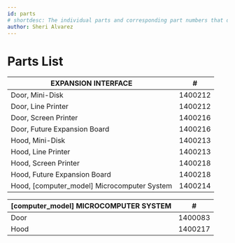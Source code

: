 ```yaml
---
id: parts
# shortdesc: The individual parts and corresponding part numbers that describe the full set of peripheral devices available for the [computer_model] computer. Useful if you ever need to order a new or replacement part from Tandy.
author: Sheri Alvarez
---
```


# Parts List

| EXPANSION INTERFACE  | # |
|---------|----------------|
| Door, Mini-Disk | 1400212      |
| Door, Line Printer | 1400212 |
| Door, Screen Printer  | 1400216      |
| Door, Future Expansion Board  | 1400216 |
| Hood, Mini-Disk  | 1400213      |
| Hood, Line Printer  | 1400213  |
| Hood, Screen Printer  | 1400218      |
| Hood, Future Expansion Board  | 1400218  |
| Hood, [computer_model] Microcomputer System  | 1400214  |


| [computer_model] MICROCOMPUTER SYSTEM  | # |
|---------|----------------|
| Door | 1400083      |
| Hood | 1400217 |
